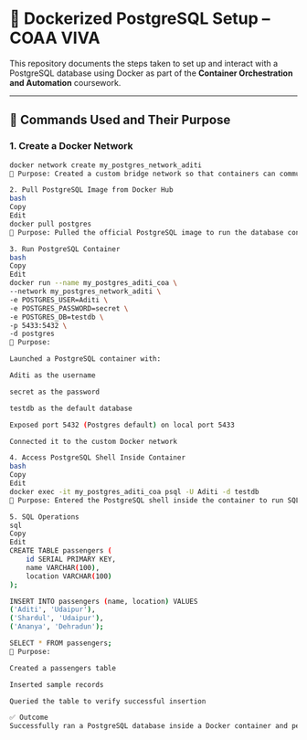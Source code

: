 # 🚀 Dockerized PostgreSQL Setup – COAA VIVA

This repository documents the steps taken to set up and interact with a PostgreSQL database using Docker as part of the **Container Orchestration and Automation** coursework.

---

## 🔧 Commands Used and Their Purpose

### 1. Create a Docker Network
```bash
docker network create my_postgres_network_aditi
🔹 Purpose: Created a custom bridge network so that containers can communicate securely and efficiently.

2. Pull PostgreSQL Image from Docker Hub
bash
Copy
Edit
docker pull postgres
🔹 Purpose: Pulled the official PostgreSQL image to run the database container locally.

3. Run PostgreSQL Container
bash
Copy
Edit
docker run --name my_postgres_aditi_coa \
--network my_postgres_network_aditi \
-e POSTGRES_USER=Aditi \
-e POSTGRES_PASSWORD=secret \
-e POSTGRES_DB=testdb \
-p 5433:5432 \
-d postgres
🔹 Purpose:

Launched a PostgreSQL container with:

Aditi as the username

secret as the password

testdb as the default database

Exposed port 5432 (Postgres default) on local port 5433

Connected it to the custom Docker network

4. Access PostgreSQL Shell Inside Container
bash
Copy
Edit
docker exec -it my_postgres_aditi_coa psql -U Aditi -d testdb
🔹 Purpose: Entered the PostgreSQL shell inside the container to run SQL commands interactively.

5. SQL Operations
sql
Copy
Edit
CREATE TABLE passengers (
    id SERIAL PRIMARY KEY,
    name VARCHAR(100),
    location VARCHAR(100)
);

INSERT INTO passengers (name, location) VALUES
('Aditi', 'Udaipur'), 
('Shardul', 'Udaipur'), 
('Ananya', 'Dehradun');

SELECT * FROM passengers;
🔹 Purpose:

Created a passengers table

Inserted sample records

Queried the table to verify successful insertion

✅ Outcome
Successfully ran a PostgreSQL database inside a Docker container and performed database operations through the containerized environment.
